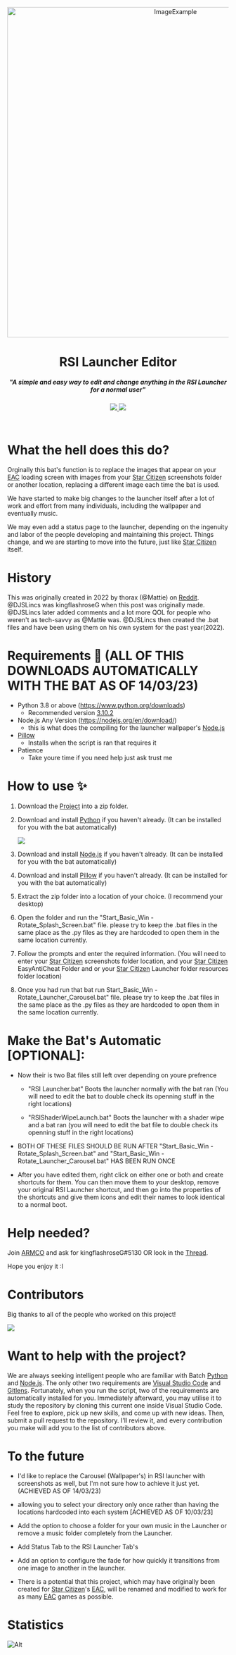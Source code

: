 <p align="center">
  <img alt="ImageExample" src="https://cdn.discordapp.com/attachments/1077537871382196314/1077537871508021278/5n69n2xv5p681.png?ex=66278dd8&is=661518d8&hm=3c891eeb3ca1b61f0aa878686892b3ce81a0c6957f884a3ff7d0807849092d4c&" width="750px">
</p>
<h1 align="center">RSI Launcher Editor</h1>

<h5 align="center">"A simple and easy way to edit and change anything in the RSI Launcher for a normal user"</h5>

<p align="center">
  <a href="https://github.com/DavidRoseLincs/SC-EAC-Screenshot-SplashScreen//releases">
    <img src="https://img.shields.io/github/v/release/DJRLincs/SC-EAC-Screenshot-SplashScreen?label=Release&logo=GitHub&sort=semver&style=for-the-badge">
  </a>
  
  <a href="https://github.com/DJRLincs/SC-EAC-Screenshot-SplashScreen/commits/master">
    <img src="https://img.shields.io/github/last-commit/DJRLincs/SC-EAC-Screenshot-SplashScreen?logo=GitHub&style=for-the-badge">
  </a>
  
  
  
</p>

<br>

# What the hell does this do?
Orginally this bat's function is to replace the images that appear on your [EAC](https://www.easy.ac/) loading screen with images from your [Star Citizen](https://robertsspaceindustries.com/enlist?referral=STAR-56VG-HCMC) screenshots folder or another location, replacing a different image each time the bat is used.

We have started to make big changes to the launcher itself after a lot of work and effort from many individuals, including the wallpaper and eventually music. 

We may even add a status page to the launcher, depending on the ingenuity and labor of the people developing and maintaining this project. Things change, and we are starting to move into the future, just like [Star Citizen](https://robertsspaceindustries.com/enlist?referral=STAR-56VG-HCMC) itself.

# History
This was originally created in 2022 by thorax (@Mattie) on [Reddit](https://www.reddit.com/r/starcitizen/comments/rkmz93/fyi_we_can_have_custom_splash_screens_now_until/). @DJSLincs was kingflashroseG when this post was originally made. @DJSLincs later added comments and a lot more QOL for people who weren't as tech-savvy as @Mattie was. @DJSLincs then created the .bat files and have been using them on his own system for the past year(2022).

# Requirements 🧾 (ALL OF THIS DOWNLOADS AUTOMATICALLY WITH THE BAT AS OF 14/03/23)
- Python 3.8 or above (https://www.python.org/downloads)
  - Recommended version [3.10.2](https://www.python.org/downloads/release/python-3102/)
- Node.js Any Version (https://nodejs.org/en/download/)
  - this is what does the compiling for the launcher wallpaper's [Node.js](https://nodejs.org/en/download/)
- [Pillow](https://pillow.readthedocs.io/en/stable/installation.html)
  - Installs when the script is ran that requires it
- Patience
  - Take youre time if you need help just ask trust me


# How to use ✨
1. Download the [Project](https://github.com/DJRLincs/SC-EAC-Screenshot-SplashScreen/releases/tag/0.0.3) into a zip folder.

2. Download and install [Python](https://www.python.org/downloads/release/python-3102/) if you haven't already. (It can be installed for you with the bat automatically)

   ![](https://i.alexflipnote.dev/2Ucs5Hf.png)

3. Download and install [Node.js](https://nodejs.org/en/download/) if you haven't already. (It can be installed for you with the bat automatically)

4. Download and install [Pillow](https://pypi.org/project/Pillow/) if you haven't already. (It can be installed for you with the bat automatically)

5. Extract the zip folder into a location of your choice. (I recommend your desktop)

6. Open the folder and run the "Start_Basic_Win - Rotate_Splash_Screen.bat" file. please try to keep the .bat files in the same place as the .py files as they are hardcoded to open them in the same location currently.

7. Follow the prompts and enter the required information. (You will need to enter your [Star Citizen](https://robertsspaceindustries.com/enlist?referral=STAR-56VG-HCMC) screenshots folder location, and your [Star Citizen](https://robertsspaceindustries.com/enlist?referral=STAR-56VG-HCMC) EasyAntiCheat Folder and or your [Star Citizen](https://robertsspaceindustries.com/enlist?referral=STAR-56VG-HCMC) Launcher folder resources folder location)

8. Once you had run that bat run Start_Basic_Win - Rotate_Launcher_Carousel.bat" file. please try to keep the .bat files in the same place as the .py files as they are hardcoded to open them in the same location currently.



# Make the Bat's Automatic [OPTIONAL]:

- Now their is two Bat files still left over depending on youre prefrence

  - "RSI Launcher.bat" Boots the launcher normally with the bat ran (You will need to edit the bat to double check its openning stuff in the right locations)

  - "RSIShaderWipeLaunch.bat" Boots the launcher with a shader wipe and a bat ran (you will need to edit the bat file to double check its openning stuff in the right locations) 

- BOTH OF THESE FILES SHOULD BE RUN AFTER "Start_Basic_Win - Rotate_Splash_Screen.bat" and "Start_Basic_Win - Rotate_Launcher_Carousel.bat" HAS BEEN RUN ONCE

- After you have edited them, right click on either one or both and create shortcuts for them. You can then move them to your desktop, remove your original RSI Launcher shortcut, and then go into the properties of the shortcuts and give them icons and edit their names to look identical to a normal boot.


# Help needed?
Join [ARMCO](https://discord.gg/armco) and ask for kingflashroseG#5130 OR look in the [Thread](https://discord.com/channels/222052888531173386/1077537871382196314).

Hope you enjoy it :I

# Contributors
Big thanks to all of the people who worked on this project!

<a href="https://github.com/DJRLincs/SC-EAC-Screenshot-SplashScreen/graphs/contributors">
  <img src="https://contrib.rocks/image?repo=DJRLincs/SC-EAC-Screenshot-SplashScreen" />
</a>

# Want to help with the project?
We are always seeking intelligent people who are familiar with Batch [Python](https://www.python.org/downloads/release/python-3102/) and [Node.js](https://nodejs.org/en/download/). The only other two requirements are [Visual Studio Code](https://code.visualstudio.com/download) and [Gitlens](https://marketplace.visualstudio.com/items?itemName=eamodio.gitlens). Fortunately, when you run the script, two of the requirements are automatically installed for you. Immediately afterward, you may utilise it to study the repository by cloning this current one inside Visual Studio Code. Feel free to explore, pick up new skills, and come up with new ideas. Then, submit a pull request to the repository. I'll review it, and every contribution you make will add you to the list of contributors above.


# To the future
- I'd like to replace the Carousel (Wallpaper's) in RSI launcher with screenshots as well, but I'm not sure how to achieve it just yet. (ACHIEVED AS OF 14/03/23)

- allowing you to select your directory only once rather than having the locations hardcoded into each system [ACHIEVED AS OF 10/03/23]

- Add the option to choose a folder for your own music in the Launcher or remove a music folder completely from the Launcher.

- Add Status Tab to the RSI Launcher Tab's 

- Add an option to configure the fade for how quickly it transitions from one image to another in the launcher.

- There is a potential that this project, which may have originally been created for [Star Citizen](https://robertsspaceindustries.com/enlist?referral=STAR-56VG-HCMC)'s [EAC](https://www.easy.ac/), will be renamed and modified to work for as many [EAC](https://www.easy.ac/) games as possible.

# Statistics

![Alt](https://repobeats.axiom.co/api/embed/2d3835c88c0331b8e22a2fa12597c52b32adb6b7.svg "Repobeats analytics image")

